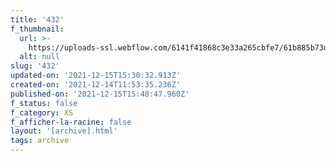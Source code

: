 ```yaml
---
title: '432'
f_thumbnail:
  url: >-
    https://uploads-ssl.webflow.com/6141f41868c3e33a265cbfe7/61b885b73def88b9caff1f57_432.jpg
  alt: null
slug: '432'
updated-on: '2021-12-15T15:30:32.913Z'
created-on: '2021-12-14T11:53:35.236Z'
published-on: '2021-12-15T15:48:47.960Z'
f_status: false
f_category: XS
f_afficher-la-racine: false
layout: '[archive].html'
tags: archive
---
```



